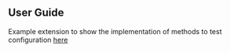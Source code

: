 ## User Guide

Example extension to show the implementation of methods to test configuration [here](ptc1/com/wincomplm/wex/example/config/test)
